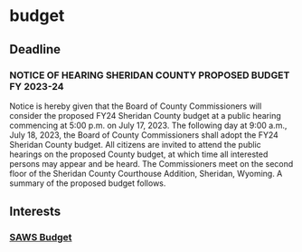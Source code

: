 # budget

## Deadline
### NOTICE OF HEARING SHERIDAN COUNTY PROPOSED BUDGET FY 2023-24
Notice is hereby given that the Board of County Commissioners will consider the proposed FY24 Sheridan County 
budget at a public hearing commencing at 5:00 p.m. on July 17, 2023. The following day at 9:00 a.m.,
July 18, 2023, the Board of County Commissioners shall adopt the FY24 Sheridan County budget. All citizens are
invited to attend the public hearings on the proposed County budget, at which time all interested persons may
appear and be heard. The Commissioners meet on the second floor of the Sheridan County Courthouse Addition,
Sheridan, Wyoming. A summary of the proposed budget follows.

## Interests
### [SAWS Budget](2023-07-05a.pdf)
